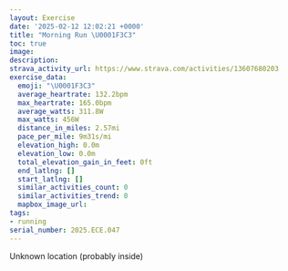 ```yaml
---
layout: Exercise
date: '2025-02-12 12:02:21 +0000'
title: "Morning Run \U0001F3C3"
toc: true
image:
description:
strava_activity_url: https://www.strava.com/activities/13607680203
exercise_data:
  emoji: "\U0001F3C3"
  average_heartrate: 132.2bpm
  max_heartrate: 165.0bpm
  average_watts: 311.8W
  max_watts: 456W
  distance_in_miles: 2.57mi
  pace_per_mile: 9m31s/mi
  elevation_high: 0.0m
  elevation_low: 0.0m
  total_elevation_gain_in_feet: 0ft
  end_latlng: []
  start_latlng: []
  similar_activities_count: 0
  similar_activities_trend: 0
  mapbox_image_url:
tags:
- running
serial_number: 2025.ECE.047
---
```

Unknown location (probably inside)
